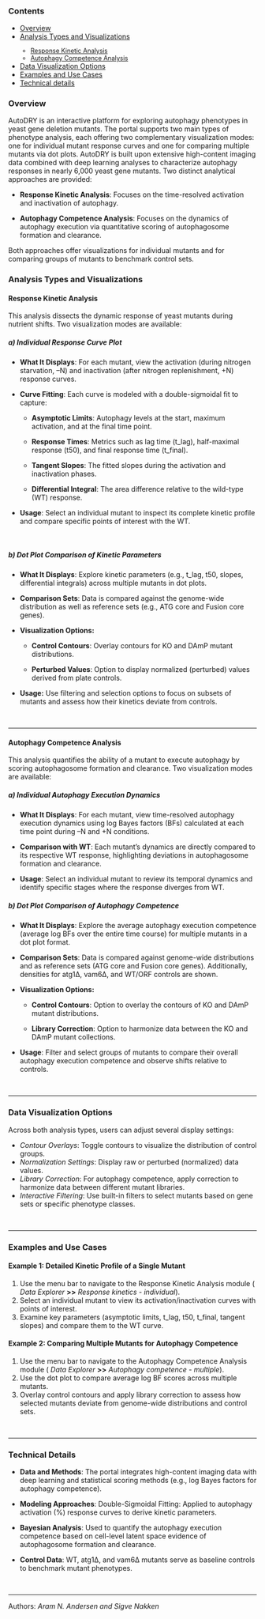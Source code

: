 
<h3>Contents</h3>

- [Overview](#overview)
- [Analysis Types and Visualizations](#analysis_types_visualizations)<span style="font-size:90%">
  - [Response Kinetic Analysis](#response_kinetic_analysis)
  - [Autophagy Competence Analysis](#autophagy_competence_analysis)</span>
- [Data Visualization Options](#data_viz_options)
- [Examples and Use Cases](#examples_use_cases)
- [Technical details](#technical_details)

<h3 id="overview">Overview</h3>

AutoDRY is an interactive platform for exploring autophagy phenotypes in yeast gene deletion mutants. The portal supports two main types of phenotype analysis, each offering two complementary visualization modes: one for individual mutant response curves and one for comparing multiple mutants via dot plots. AutoDRY is built upon extensive high-content imaging data combined with
deep learning analyses to characterize autophagy responses in nearly 6,000 yeast gene mutants. Two distinct analytical approaches are provided:

-   <b>Response Kinetic Analysis</b>: Focuses on the time-resolved activation and inactivation of autophagy.

-   <b>Autophagy Competence Analysis</b>: Focuses on the dynamics of autophagy execution via quantitative scoring of autophagosome formation and clearance.

Both approaches offer visualizations for individual mutants and for comparing groups of mutants to benchmark control sets.

<h3 id="analysis_types_visualizations">Analysis Types and Visualizations</h3>

<h4 id="response_kinetic_analysis">Response Kinetic Analysis</h4>

This analysis dissects the dynamic response of yeast mutants during nutrient shifts. Two visualization modes are available:

##### *a) Individual Response Curve Plot*

-   **What It Displays**: For each mutant, view the activation (during nitrogen starvation, –N) and inactivation (after nitrogen replenishment, +N) response curves.

-   **Curve Fitting**: Each curve is modeled with a double-sigmoidal fit to capture:

    -   **Asymptotic Limits**: Autophagy levels at the start, maximum activation, and at the final time point.

    -   **Response Times**: Metrics such as lag time (t\_lag), half-maximal response (t50), and final response time (t\_final).

    -   **Tangent Slopes**: The fitted slopes during the activation and inactivation phases.

    -   **Differential Integral**: The area difference relative to the wild-type (WT) response.

-   **Usage**: Select an individual mutant to inspect its complete kinetic profile and compare specific points of interest with the WT.

<br>

##### *b) Dot Plot Comparison of Kinetic Parameters*

-   **What It Displays**: Explore kinetic parameters (e.g., t\_lag, t50, slopes, differential integrals) across multiple mutants in dot plots.

-   **Comparison Sets**: Data is compared against the genome-wide distribution as well as reference sets (e.g., ATG core and Fusion core genes).

-   **Visualization Options:**

    -   **Control Contours**: Overlay contours for KO and DAmP mutant
        distributions.

    -   **Perturbed Values**: Option to display normalized (perturbed)
        values derived from plate controls.

-   **Usage:** Use filtering and selection options to focus on subsets of mutants and assess how their kinetics deviate from controls.

<br>
<hr>

<h4 id="autophagy_competence_analysis">Autophagy Competence Analysis</h4>

This analysis quantifies the ability of a mutant to execute autophagy by scoring autophagosome formation and clearance. Two visualization modes are available:

##### *a) Individual Autophagy Execution Dynamics*

-   **What It Displays**: For each mutant, view time-resolved autophagy execution dynamics using log Bayes factors (BFs) calculated at each time point during –N and +N conditions.

-   **Comparison with WT**: Each mutant’s dynamics are directly compared to its respective WT response, highlighting deviations in autophagosome formation and clearance.

-   **Usage**: Select an individual mutant to review its temporal dynamics and identify specific stages where the response diverges from WT.

##### *b) Dot Plot Comparison of Autophagy Competence*

-   **What It Displays**: Explore the average autophagy execution competence (average log BFs over the entire time course) for multiple mutants in a dot plot format.

-   **Comparison Sets**: Data is compared against genome-wide distributions and as reference sets (ATG core and Fusion core genes). Additionally, densities for atg1Δ, vam6Δ, and WT/ORF controls are shown.

-   **Visualization Options:**

    -   **Control Contours**: Option to overlay the contours of KO and DAmP mutant distributions.

    -   **Library Correction**: Option to harmonize data between the KO and DAmP mutant collections.

-   **Usage**: Filter and select groups of mutants to compare their overall autophagy execution competence and observe shifts relative to controls.

<br>
<hr>

<h3 id="data_viz_options">Data Visualization Options</h3>

Across both analysis types, users can adjust several display settings:

-   *Contour Overlays*: Toggle contours to visualize the distribution of control groups.
-   *Normalization Settings*: Display raw or perturbed (normalized) data values.
-   *Library Correction*: For autophagy competence, apply correction to harmonize data between different mutant libraries.
-   *Interactive Filtering*: Use built-in filters to select mutants based on gene sets or specific phenotype classes.

<br>
<hr>

<h3 id="examples_use_cases">Examples and Use Cases</h3>

#### Example 1: Detailed Kinetic Profile of a Single Mutant

1.  Use the menu bar to navigate to the Response Kinetic Analysis module ( *Data Explorer* **&gt;&gt;** *Response kinetics - individual*).
2.  Select an individual mutant to view its activation/inactivation curves with points of interest.
3.  Examine key parameters (asymptotic limits, t\_lag, t50, t\_final, tangent slopes) and compare them to the WT curve.

#### Example 2: Comparing Multiple Mutants for Autophagy Competence

1.  Use the menu bar to navigate to the Autophagy Competence Analysis module ( *Data Explorer* **&gt;&gt;** *Autophagy competence - multiple*).
2.  Use the dot plot to compare average log BF scores across multiple mutants.
3.  Overlay control contours and apply library correction to assess how selected mutants deviate from genome-wide distributions and control sets.

<br>
<hr>

<h3 id="technical_details">Technical Details</h3>

 * **Data and Methods**:
   The portal integrates high-content imaging data with deep learning and statistical scoring methods (e.g., log Bayes factors for autophagy competence).

 * **Modeling Approaches**:
   Double-Sigmoidal Fitting: Applied to autophagy activation (%) response curves to derive kinetic parameters.

 * **Bayesian Analysis**: Used to quantify the autophagy execution competence based on cell-level latent space evidence of autophagosome formation and clearance.

 * **Control Data**: WT, atg1Δ, and vam6Δ mutants serve as baseline controls to benchmark mutant phenotypes.

<br>
<hr>

Authors: _Aram N. Andersen and Sigve Nakken_